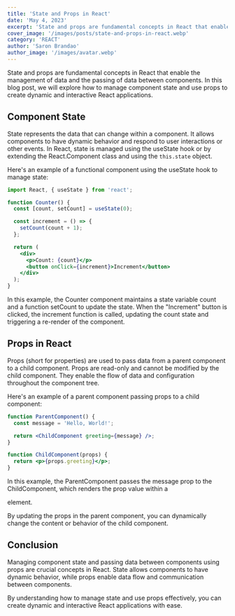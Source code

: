 ```yaml
---
title: 'State and Props in React'
date: 'May 4, 2023'
excerpt: 'State and props are fundamental concepts in React that enable the management of data'
cover_image: '/images/posts/state-and-props-in-react.webp'
category: 'REACT'
author: 'Saron Brandao'
author_image: '/images/avatar.webp'
---
```


State and props are fundamental concepts in React that enable the management of data and the passing of data between components. In this blog post, we will explore how to manage component state and use props to create dynamic and interactive React applications.

## Component State

State represents the data that can change within a component. It allows components to have dynamic behavior and respond to user interactions or other events. In React, state is managed using the useState hook or by extending the React.Component class and using the `this.state` object.

Here's an example of a functional component using the useState hook to manage state:

```jsx
import React, { useState } from 'react';

function Counter() {
  const [count, setCount] = useState(0);

  const increment = () => {
    setCount(count + 1);
  };

  return (
    <div>
      <p>Count: {count}</p>
      <button onClick={increment}>Increment</button>
    </div>
  );
}
```

In this example, the Counter component maintains a state variable count and a function setCount to update the state. When the "Increment" button is clicked, the increment function is called, updating the count state and triggering a re-render of the component.

## Props in React

Props (short for properties) are used to pass data from a parent component to a child component. Props are read-only and cannot be modified by the child component. They enable the flow of data and configuration throughout the component tree.

Here's an example of a parent component passing props to a child component:

```jsx
function ParentComponent() {
  const message = 'Hello, World!';

  return <ChildComponent greeting={message} />;
}

function ChildComponent(props) {
  return <p>{props.greeting}</p>;
}
```

In this example, the ParentComponent passes the message prop to the ChildComponent, which renders the prop value within a <p> element.

By updating the props in the parent component, you can dynamically change the content or behavior of the child component.

## Conclusion

Managing component state and passing data between components using props are crucial concepts in React. State allows components to have dynamic behavior, while props enable data flow and communication between components.

By understanding how to manage state and use props effectively, you can create dynamic and interactive React applications with ease.
